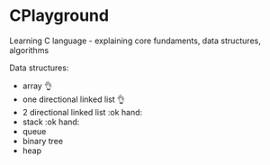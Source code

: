 # CPlayground
Learning C language - explaining core fundaments, data structures, algorithms

Data structures:
- array :ok_hand:
- one directional linked list :ok_hand:
- 2 directional linked list :ok hand:
- stack :ok hand:
- queue
- binary tree
- heap
